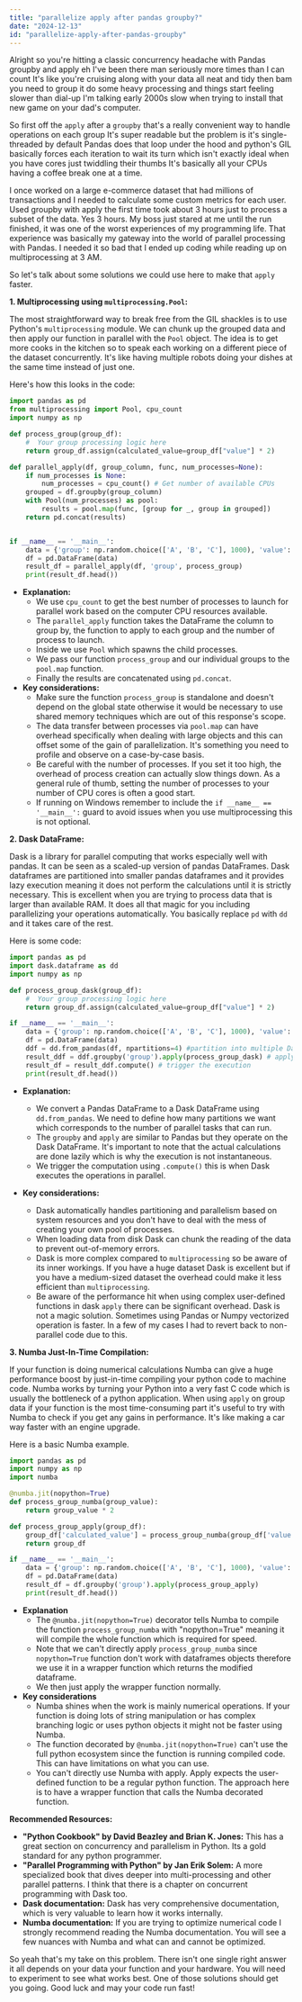 ```yaml
---
title: "parallelize apply after pandas groupby?"
date: "2024-12-13"
id: "parallelize-apply-after-pandas-groupby"
---
```


Alright so you're hitting a classic concurrency headache with Pandas groupby and apply eh I've been there man seriously more times than I can count It's like you're cruising along with your data all neat and tidy then bam you need to group it do some heavy processing and things start feeling slower than dial-up I'm talking early 2000s slow when trying to install that new game on your dad's computer.

So first off the `apply` after a `groupby` that's a really convenient way to handle operations on each group It's super readable but the problem is it's single-threaded by default Pandas does that loop under the hood and python's GIL basically forces each iteration to wait its turn which isn't exactly ideal when you have cores just twiddling their thumbs It's basically all your CPUs having a coffee break one at a time.

I once worked on a large e-commerce dataset that had millions of transactions and I needed to calculate some custom metrics for each user.  Used groupby with apply the first time took about 3 hours just to process a subset of the data. Yes 3 hours. My boss just stared at me until the run finished, it was one of the worst experiences of my programming life. That experience was basically my gateway into the world of parallel processing with Pandas.  I needed it so bad that I ended up coding while reading up on multiprocessing at 3 AM.

So let's talk about some solutions we could use here to make that `apply` faster.

**1.  Multiprocessing using `multiprocessing.Pool`:**

The most straightforward way to break free from the GIL shackles is to use Python's `multiprocessing` module. We can chunk up the grouped data and then apply our function in parallel with the `Pool` object. The idea is to get more cooks in the kitchen so to speak each working on a different piece of the dataset concurrently. It's like having multiple robots doing your dishes at the same time instead of just one.

Here's how this looks in the code:

```python
import pandas as pd
from multiprocessing import Pool, cpu_count
import numpy as np

def process_group(group_df):
    #  Your group processing logic here
    return group_df.assign(calculated_value=group_df["value"] * 2)

def parallel_apply(df, group_column, func, num_processes=None):
    if num_processes is None:
        num_processes = cpu_count() # Get number of available CPUs
    grouped = df.groupby(group_column)
    with Pool(num_processes) as pool:
        results = pool.map(func, [group for _, group in grouped])
    return pd.concat(results)


if __name__ == '__main__':
    data = {'group': np.random.choice(['A', 'B', 'C'], 1000), 'value': np.random.rand(1000)}
    df = pd.DataFrame(data)
    result_df = parallel_apply(df, 'group', process_group)
    print(result_df.head())
```
*   **Explanation:**
    *   We use `cpu_count` to get the best number of processes to launch for parallel work based on the computer CPU resources available.
    *   The `parallel_apply` function takes the DataFrame the column to group by, the function to apply to each group and the number of process to launch.
    *   Inside we use `Pool` which spawns the child processes.
    *   We pass our function `process_group` and our individual groups to the `pool.map` function.
    *   Finally the results are concatenated using `pd.concat`.
*   **Key considerations:**
    *   Make sure the function `process_group` is standalone and doesn't depend on the global state otherwise it would be necessary to use shared memory techniques which are out of this response's scope.
    *   The data transfer between processes via `pool.map` can have overhead specifically when dealing with large objects and this can offset some of the gain of parallelization.  It's something you need to profile and observe on a case-by-case basis.
    *  Be careful with the number of processes. If you set it too high, the overhead of process creation can actually slow things down. As a general rule of thumb, setting the number of processes to your number of CPU cores is often a good start.
     *  If running on Windows remember to include the `if __name__ == '__main__':` guard to avoid issues when you use multiprocessing this is not optional.

**2.  Dask DataFrame:**

Dask is a library for parallel computing that works especially well with pandas.  It can be seen as a scaled-up version of pandas DataFrames. Dask dataframes are partitioned into smaller pandas dataframes and it provides lazy execution meaning it does not perform the calculations until it is strictly necessary. This is excellent when you are trying to process data that is larger than available RAM. It does all that magic for you including parallelizing your operations automatically. You basically replace `pd` with `dd` and it takes care of the rest.

Here is some code:

```python
import pandas as pd
import dask.dataframe as dd
import numpy as np

def process_group_dask(group_df):
    #  Your group processing logic here
    return group_df.assign(calculated_value=group_df["value"] * 2)

if __name__ == '__main__':
    data = {'group': np.random.choice(['A', 'B', 'C'], 1000), 'value': np.random.rand(1000)}
    df = pd.DataFrame(data)
    ddf = dd.from_pandas(df, npartitions=4) #partition into multiple Dask dataframes
    result_ddf = ddf.groupby('group').apply(process_group_dask) # apply the logic using Dask apply
    result_df = result_ddf.compute() # trigger the execution
    print(result_df.head())
```
*   **Explanation:**
    *   We convert a Pandas DataFrame to a Dask DataFrame using `dd.from_pandas`. We need to define how many partitions we want which corresponds to the number of parallel tasks that can run.
    *   The `groupby` and `apply` are similar to Pandas but they operate on the Dask DataFrame. It's important to note that the actual calculations are done lazily which is why the execution is not instantaneous.
    *   We trigger the computation using `.compute()` this is when Dask executes the operations in parallel.

*   **Key considerations:**
    *   Dask automatically handles partitioning and parallelism based on system resources and you don't have to deal with the mess of creating your own pool of processes.
    *   When loading data from disk Dask can chunk the reading of the data to prevent out-of-memory errors.
    *   Dask is more complex compared to `multiprocessing` so be aware of its inner workings. If you have a huge dataset Dask is excellent but if you have a medium-sized dataset the overhead could make it less efficient than `multiprocessing`.
    *   Be aware of the performance hit when using complex user-defined functions in dask `apply` there can be significant overhead. Dask is not a magic solution. Sometimes using Pandas or Numpy vectorized operation is faster. In a few of my cases I had to revert back to non-parallel code due to this.

**3.  Numba Just-In-Time Compilation:**

If your function is doing numerical calculations Numba can give a huge performance boost by just-in-time compiling your python code to machine code. Numba works by turning your Python into a very fast C code which is usually the bottleneck of a python application. When using `apply` on group data if your function is the most time-consuming part it's useful to try with Numba to check if you get any gains in performance. It's like making a car way faster with an engine upgrade.

Here is a basic Numba example.

```python
import pandas as pd
import numpy as np
import numba

@numba.jit(nopython=True)
def process_group_numba(group_value):
    return group_value * 2

def process_group_apply(group_df):
    group_df['calculated_value'] = process_group_numba(group_df['value'].values)
    return group_df

if __name__ == '__main__':
    data = {'group': np.random.choice(['A', 'B', 'C'], 1000), 'value': np.random.rand(1000)}
    df = pd.DataFrame(data)
    result_df = df.groupby('group').apply(process_group_apply)
    print(result_df.head())

```
*   **Explanation**
    *   The `@numba.jit(nopython=True)` decorator tells Numba to compile the function `process_group_numba` with "nopython=True" meaning it will compile the whole function which is required for speed.
    *   Note that we can't directly apply `process_group_numba` since `nopython=True` function don't work with dataframes objects therefore we use it in a wrapper function which returns the modified dataframe.
    *   We then just apply the wrapper function normally.
*   **Key considerations**
    *   Numba shines when the work is mainly numerical operations. If your function is doing lots of string manipulation or has complex branching logic or uses python objects it might not be faster using Numba.
    *   The function decorated by `@numba.jit(nopython=True)` can't use the full python ecosystem since the function is running compiled code. This can have limitations on what you can use.
    *  You can't directly use Numba with apply. Apply expects the user-defined function to be a regular python function. The approach here is to have a wrapper function that calls the Numba decorated function.

**Recommended Resources:**

*   **"Python Cookbook" by David Beazley and Brian K. Jones:** This has a great section on concurrency and parallelism in Python. Its a gold standard for any python programmer.
*   **"Parallel Programming with Python" by Jan Erik Solem:** A more specialized book that dives deeper into multi-processing and other parallel patterns. I think that there is a chapter on concurrent programming with Dask too.
*  **Dask documentation:** Dask has very comprehensive documentation, which is very valuable to learn how it works internally.
* **Numba documentation:** If you are trying to optimize numerical code I strongly recommend reading the Numba documentation. You will see a few nuances with Numba and what can and cannot be optimized.

So yeah that's my take on this problem. There isn't one single right answer it all depends on your data your function and your hardware.  You will need to experiment to see what works best.  One of those solutions should get you going. Good luck and may your code run fast!
